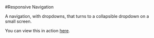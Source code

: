 #Responsive Navigation

A navigation, with dropdowns, that turns to a collapsible dropdown on a small screen.

You can view this in action [here](http://martinblackburn.github.com/responsive-nav/).